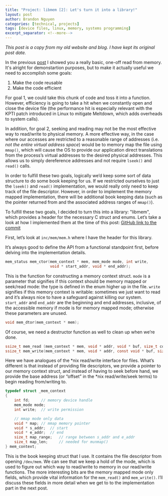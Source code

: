 ```yaml
---
title: "Project: libmem [2]: Let's turn it into a library!"
layout: post
author: Brandon Nguyen
categories: [technical, projects]
tags: [device files, linux, memory, systems programming]
excerpt_separator: <!--more-->
---
```


*This post is a copy from my old website and blog. I have kept its original post date.*

In the previous [post](/blog/technical/projects/2018/02/05/libmem_1) I showed you a really basic, one-off read from memory.
It's alright for demonstartion purposes, but to make it actually useful we need to accomplish some goals:
1. Make the code reusable
2. Make the code efficient

<!--more-->

For goal 1, we could take this chunk of code and toss it into a function.
However, efficiency is going to take a hit when we constantly open and close the device file
(the performance hit is especially relevant with the KPTI patch introduced in Linux to mitigate Meltdown,
which adds overheads to system calls).

In addition, for goal 2, seeking and reading may not be the most effective way to read/write to physical memory.
A more effective way, in the case where our accesses are restricted to a reasonable range of addresses
(i.e. *not the entire virtual address space*) would be to memory map the file using `mmap()`,
which will cause the OS to provide our application direct translations from the process’s virtual addresses
to the desired physical addresses.
This allows us to simply dereference addresses  and not require `lseek()` and `read()` calls.

In order to fulfill these two goals, logically we’d keep some sort of data structure to do some book keeping for us.
If we restricted ourselves to just the `lseek()` and `read()` implementation,
we would really only need to keep track of the file descriptor.
However, in order to implement the memory mapped implementation, there will be additional book keeping
data (such as the pointer returned from and the associated address ranges of `mmap()`).

To fulfill these two goals, I decided to turn this into a library: "libmem", which provides a
header for the necessary C struct and enums.
Let’s take a look at how I implemented them at the time of this post:
[GitHub link to the commit](https://github.com/aeturnus/libmem/tree/44c69d4ae732ce9cee318fb2cadfe2ecdab4e39b)

First, let’s look at `inc/mem/mem.h` where I have the header for this library.

It’s always good to define the API from a functional standpoint first,
before delving into the implementation details.

```c
mem_status mem_ctor(mem_context * mem, mem_mode mode, int write,
                    void * start_addr, void * end_addr);
```

This is the function for constructing a memory context struct.
`mode` is a parameter that signifies if this context should be memory mapped or seek/read mode:
the type is defined in the enum higher up in the file.
`write` signifies if this memory context is writable: sometimes we just want to read and
it’s always nice to have a safeguard against killing our system.
`start_addr` and `end_addr` are the beginning and end addresses, inclusive, of the accessible memory
if mode is for memory mapped mode; otherwise these parameters are unused.

```c
void mem_dtor(mem_context * mem);
```

Of course, we need a destructor function as well to clean up when we’re done.

```c
ssize_t mem_read (mem_context * mem, void * addr, void * buf, size_t count);
ssize_t mem_write(mem_context * mem, void * addr, const void * buf, size_t count);
```
Here we have analogues of the \*nix read/write interface for files.
What’s different is that instead of providing file descriptors, we provide a pointer to our memory context struct,
and instead of having to seek before hand, we provide the base address
(or “offset” in the \*nix read/write/seek terms) to begin reading from/writing to.

```c
typedef struct _mem_context
{
    int fd;     // memory device handle
    mem_mode mode;
    int write;  // write permission

    // mmap mode only data
    void * map; // mmap memory pointer
    void * s_addr;  // start
    void * e_addr;  // end
    size_t map_range;   // range between s_addr and e_addr
    size_t map_len;     // needed for munmap()
} mem_context;
```

This is the book keeping struct that I use.
It contains the file descriptor from opening `/dev/mem`.
We can see that we keep a hold of the mode, which is used to figure out which way to read/write
to memory in our read/write functions.
The more interesting bits are the memory mapped mode only fields, which provide vital information
for the `mem_read()` and `mem_write()`.
I’ll discuss these fields in more detail when we get to to the implementation part in the next post.

